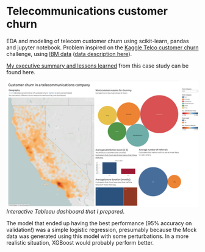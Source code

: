 # Telecommunications customer churn

EDA and modeling of telecom customer churn using scikit-learn, pandas and jupyter notebook. Problem inspired on the [Kaggle Telco customer churn](https://www.kaggle.com/datasets/blastchar/telco-customer-churn/data) challenge, using [IBM data](https://accelerator.ca.analytics.ibm.com/bi/?perspective=authoring&pathRef=.public_folders%2FIBM%2BAccelerator%2BCatalog%2FContent%2FDAT00148&id=i9710CF25EF75468D95FFFC7D57D45204&objRef=i9710CF25EF75468D95FFFC7D57D45204&action=run&format=HTML&cmPropStr=%7B%22id%22%3A%22i9710CF25EF75468D95FFFC7D57D45204%22%2C%22type%22%3A%22reportView%22%2C%22defaultName%22%3A%22DAT00148%22%2C%22permissions%22%3A%5B%22execute%22%2C%22read%22%2C%22traverse%22%5D%7D) ([data description here](https://community.ibm.com/community/user/businessanalytics/blogs/steven-macko/2019/07/11/telco-customer-churn-1113)). 

[My executive summary and lessons learned](https://rsnemmen.github.io/projects/1_churn/) from this case study can be found here.

[![Interactive Tableau dashboard that I prepared for these data.](plots/tableau-churn.png)](https://public.tableau.com/views/TableauEDA_17293880396620/Customerchurn?:language=en-US&:sid=&:redirect=auth&:display_count=n&:origin=viz_share_link)
*Interactive Tableau dashboard that I prepared*.

The model that ended up having the best performance (95% accuracy on validation!) was a simple logistic regression, presumably because the Mock data was generated using this model with some perturbations. In a more realistic situation, XGBoost would probably perform better.

